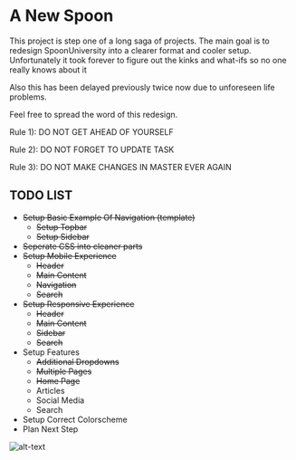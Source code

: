 # A New Spoon

This project is step one of a long saga of projects. The main goal is to redesign SpoonUniversity into a clearer format and cooler setup.
Unfortunately it took forever to figure out the kinks and what-ifs so no one really knows about it

Also this has been delayed previously twice now due to unforeseen life problems.

Feel free to spread the word of this redesign.

Rule 1): DO NOT GET AHEAD OF YOURSELF

Rule 2): DO NOT FORGET TO UPDATE TASK

Rule 3): DO NOT MAKE CHANGES IN MASTER EVER AGAIN

## TODO LIST

- ~~Setup Basic Example Of Navigation (template)~~
  - ~~Setup Topbar~~
  - ~~Setup Sidebar~~
- ~~Seperate CSS into cleaner parts~~
- ~~Setup Mobile Experience~~
  - ~~Header~~
  - ~~Main Content~~
  - ~~Navigation~~
  - ~~Search~~
- ~~Setup Responsive Experience~~
  - ~~Header~~
  - ~~Main Content~~
  - ~~Sidebar~~
  - ~~Search~~
- Setup Features
  - ~~Additional Dropdowns~~
  - ~~Multiple Pages~~
  - ~~Home Page~~
  - Articles
  - Social Media
  - Search
- Setup Correct Colorscheme
- Plan Next Step

![alt-text](https://lolzombie.com/wp-content/uploads/2013/06/solo-chewie.jpg)

